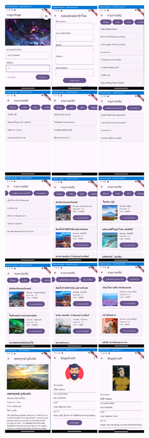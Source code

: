 <img src="https://github.com/SweetB4by/my_first_app/blob/455960ea5562efb23ad8c17a9330d47149f54024/Picture/Screenshot%202025-09-10%20205015.png" width="150">
<img src="https://github.com/SweetB4by/my_first_app/blob/455960ea5562efb23ad8c17a9330d47149f54024/Picture/Screenshot%202025-09-10%20205032.png" width="150">
<img src="https://github.com/SweetB4by/my_first_app/blob/455960ea5562efb23ad8c17a9330d47149f54024/Picture/Screenshot%202025-09-10%20205110.png" width="150">
<img src="https://github.com/SweetB4by/my_first_app/blob/455960ea5562efb23ad8c17a9330d47149f54024/Picture/Screenshot%202025-09-10%20205117.png" width="150">
<img src="https://github.com/SweetB4by/my_first_app/blob/455960ea5562efb23ad8c17a9330d47149f54024/Picture/Screenshot%202025-09-10%20205123.png" width="150">
<img src="https://github.com/SweetB4by/my_first_app/blob/455960ea5562efb23ad8c17a9330d47149f54024/Picture/Screenshot%202025-09-10%20205132.png" width="150">
<img src="https://github.com/SweetB4by/my_first_app/blob/455960ea5562efb23ad8c17a9330d47149f54024/Picture/Screenshot%202025-09-10%20205140.png" width="150">
<img src="https://github.com/SweetB4by/my_first_app/blob/455960ea5562efb23ad8c17a9330d47149f54024/Picture/Screenshot%202025-09-10%20211259.png" width="150">
<img src="https://github.com/SweetB4by/my_first_app/blob/455960ea5562efb23ad8c17a9330d47149f54024/Picture/Screenshot%202025-09-10%20211406.png" width="150">
<img src="https://github.com/SweetB4by/my_first_app/blob/455960ea5562efb23ad8c17a9330d47149f54024/Picture/Screenshot%202025-09-10%20211414.png" width="150">
<img src="https://github.com/SweetB4by/my_first_app/blob/455960ea5562efb23ad8c17a9330d47149f54024/Picture/Screenshot%202025-09-10%20211423.png" width="150">
<img src="https://github.com/SweetB4by/my_first_app/blob/455960ea5562efb23ad8c17a9330d47149f54024/Picture/Screenshot%202025-09-10%20211431.png" width="150">
<img src="https://github.com/SweetB4by/my_first_app/blob/455960ea5562efb23ad8c17a9330d47149f54024/Picture/Screenshot%202025-09-10%20214111.png" width="150">
<img src="https://github.com/SweetB4by/my_first_app/blob/455960ea5562efb23ad8c17a9330d47149f54024/Picture/Screenshot%202025-09-10%20221634.png" width="150">
<img src="https://github.com/SweetB4by/my_first_app/blob/455960ea5562efb23ad8c17a9330d47149f54024/Picture/Screenshot%202025-09-10%20222007.png" width="150">
